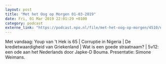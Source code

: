 ```yaml
---
layout: post
title: "Met het Oog op Morgen 01-03-2019"
date: Fri, 01 Mar 2019 22:01:29 +0100
category: podcast
externe_link: "https://podcast.npo.nl/file/met-het-oog-op-morgen/4510/nporadio1_met-het-oog-op-morgen_20190301_met-het-oog-op-morgen-01-03-2019_WNVB2A.mp3"
---
```


Met vandaag: Youp van 't Hek is 65 | Corruptie in Nigeria | De kredietwaardigheid van Griekenland | Wat is een goede straatnaam? | 5v12: een ode aan het Nederlands door Japke-D Bouma. Presentatie: Simone Weimans.
